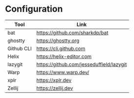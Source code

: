 # Configuration

| Tool       | Link                                     |
| ---------- | ---------------------------------------- |
| bat        | https://github.com/sharkdp/bat           |
| ghostty    | https://ghostty.org                      |
| Github CLI | https://cli.github.com                   |
| Helix      | https://helix-editor.com                 |
| lazygit    | https://github.com/jesseduffield/lazygit |
| Warp       | https://www.warp.dev/                    |
| xplr       | https://xplr.dev                         |
| Zellij     | https://zellij.dev                       |
